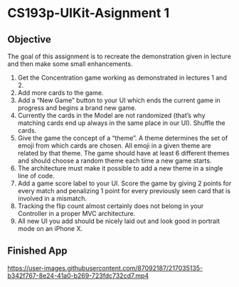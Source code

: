 # CS193p-UIKit-Asignment 1

## Objective
The goal of this assignment is to recreate the demonstration given in lecture and then
make some small enhancements.

1. Get the Concentration game working as demonstrated in lectures 1 and 2.
2. Add more cards to the game.
3. Add a “New Game” button to your UI which ends the current game in progress and
begins a brand new game.
4. Currently the cards in the Model are not randomized (that’s why matching cards end
up always in the same place in our UI). Shuffle the cards.
5. Give the game the concept of a “theme”. A theme determines the set of emoji from
which cards are chosen. All emoji in a given theme are related by that theme. The game should have at least 6 different themes and
should choose a random theme each time a new game starts.
6. The architecture must make it possible to add a new theme in a single line of code.
7. Add a game score label to your UI. Score the game by giving 2 points for every match
and penalizing 1 point for every previously seen card that is involved in a mismatch.
8. Tracking the flip count almost certainly does not belong in your Controller in a proper
MVC architecture.
9. All new UI you add should be nicely laid out and look good in portrait mode on an
iPhone X.



## Finished App
https://user-images.githubusercontent.com/87092187/217035135-b342f767-8e24-41a0-b269-723fdc732cd7.mp4

